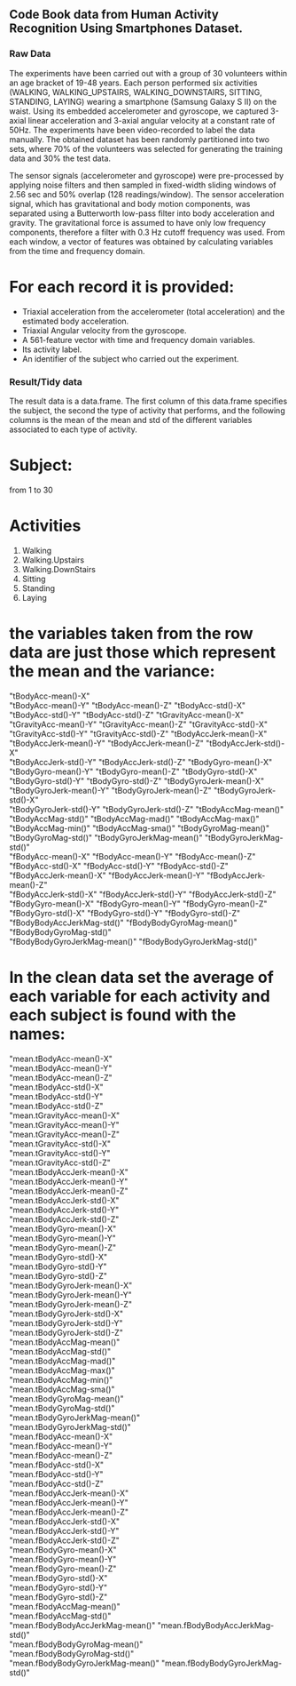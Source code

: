 ##  Code Book data from Human Activity Recognition Using Smartphones Dataset.

### Raw Data

The experiments have been carried out with a group of 30 volunteers within an age bracket of 19-48 years. Each person performed six activities (WALKING, WALKING_UPSTAIRS, WALKING_DOWNSTAIRS, SITTING, STANDING, LAYING) wearing a smartphone (Samsung Galaxy S II) on the waist. Using its embedded accelerometer and gyroscope, we captured 3-axial linear acceleration and 3-axial angular velocity at a constant rate of 50Hz. The experiments have been video-recorded to label the data manually. The obtained dataset has been randomly partitioned into two sets, where 70% of the volunteers was selected for generating the training data and 30% the test data. 

The sensor signals (accelerometer and gyroscope) were pre-processed by applying noise filters and then sampled in fixed-width sliding windows of 2.56 sec and 50% overlap (128 readings/window). The sensor acceleration signal, which has gravitational and body motion components, was separated using a Butterworth low-pass filter into body acceleration and gravity. The gravitational force is assumed to have only low frequency components, therefore a filter with 0.3 Hz cutoff frequency was used. From each window, a vector of features was obtained by calculating variables from the time and frequency domain.

For each record it is provided:
======================================

- Triaxial acceleration from the accelerometer (total acceleration) and the estimated body acceleration.
- Triaxial Angular velocity from the gyroscope. 
- A 561-feature vector with time and frequency domain variables. 
- Its activity label. 
- An identifier of the subject who carried out the experiment.

### Result/Tidy data

The result data is a data.frame. The first column of this data.frame specifies the subject, the second the type of activity that performs, and the following columns is the mean of the mean and std of the different variables associated to each type of activity.

# Subject: 
from 1 to 30

# Activities
1. Walking
2. Walking.Upstairs
3. Walking.DownStairs
4. Sitting
5. Standing
6. Laying 

# the variables taken from the row data are just those which represent the mean and the variance:
"tBodyAcc-mean()-X"          
"tBodyAcc-mean()-Y"           "tBodyAcc-mean()-Z"           "tBodyAcc-std()-X"           
 "tBodyAcc-std()-Y"            "tBodyAcc-std()-Z"            "tGravityAcc-mean()-X"       
 "tGravityAcc-mean()-Y"        "tGravityAcc-mean()-Z"        "tGravityAcc-std()-X"        
 "tGravityAcc-std()-Y"         "tGravityAcc-std()-Z"         "tBodyAccJerk-mean()-X"      
 "tBodyAccJerk-mean()-Y"       "tBodyAccJerk-mean()-Z"       "tBodyAccJerk-std()-X"       
 "tBodyAccJerk-std()-Y"        "tBodyAccJerk-std()-Z"        "tBodyGyro-mean()-X"         
 "tBodyGyro-mean()-Y"          "tBodyGyro-mean()-Z"          "tBodyGyro-std()-X"          
 "tBodyGyro-std()-Y"           "tBodyGyro-std()-Z"           "tBodyGyroJerk-mean()-X"     
 "tBodyGyroJerk-mean()-Y"      "tBodyGyroJerk-mean()-Z"      "tBodyGyroJerk-std()-X"      
 "tBodyGyroJerk-std()-Y"       "tBodyGyroJerk-std()-Z"       "tBodyAccMag-mean()"         
 "tBodyAccMag-std()"           "tBodyAccMag-mad()"           "tBodyAccMag-max()"          
  "tBodyAccMag-min()"           "tBodyAccMag-sma()"           "tBodyGyroMag-mean()"        
  "tBodyGyroMag-std()"          "tBodyGyroJerkMag-mean()"     "tBodyGyroJerkMag-std()"     
  "fBodyAcc-mean()-X"           "fBodyAcc-mean()-Y"           "fBodyAcc-mean()-Z"          
  "fBodyAcc-std()-X"            "fBodyAcc-std()-Y"            "fBodyAcc-std()-Z"           
  "fBodyAccJerk-mean()-X"       "fBodyAccJerk-mean()-Y"       "fBodyAccJerk-mean()-Z"      
  "fBodyAccJerk-std()-X"        "fBodyAccJerk-std()-Y"        "fBodyAccJerk-std()-Z"       
  "fBodyGyro-mean()-X"          "fBodyGyro-mean()-Y"          "fBodyGyro-mean()-Z"         
  "fBodyGyro-std()-X"           "fBodyGyro-std()-Y"           "fBodyGyro-std()-Z"          
  "fBodyBodyAccJerkMag-std()"   "fBodyBodyGyroMag-mean()"     "fBodyBodyGyroMag-std()"     
  "fBodyBodyGyroJerkMag-mean()" "fBodyBodyGyroJerkMag-std()" 
  
 # In the clean data set the  average of each variable for each activity and each subject is found with the names: 
 "mean.tBodyAcc-mean()-X"           
 "mean.tBodyAcc-mean()-Y"          
 "mean.tBodyAcc-mean()-Z"           
 "mean.tBodyAcc-std()-X"           
 "mean.tBodyAcc-std()-Y"           
 "mean.tBodyAcc-std()-Z"           
 "mean.tGravityAcc-mean()-X"       
 "mean.tGravityAcc-mean()-Y"       
 "mean.tGravityAcc-mean()-Z"       
 "mean.tGravityAcc-std()-X"        
 "mean.tGravityAcc-std()-Y"        
 "mean.tGravityAcc-std()-Z"        
 "mean.tBodyAccJerk-mean()-X"     
 "mean.tBodyAccJerk-mean()-Y"      
 "mean.tBodyAccJerk-mean()-Z"      
 "mean.tBodyAccJerk-std()-X"       
 "mean.tBodyAccJerk-std()-Y"       
 "mean.tBodyAccJerk-std()-Z"       
 "mean.tBodyGyro-mean()-X"          
 "mean.tBodyGyro-mean()-Y"         
 "mean.tBodyGyro-mean()-Z"         
 "mean.tBodyGyro-std()-X"          
"mean.tBodyGyro-std()-Y"          
 "mean.tBodyGyro-std()-Z"          
 "mean.tBodyGyroJerk-mean()-X"      
 "mean.tBodyGyroJerk-mean()-Y"     
 "mean.tBodyGyroJerk-mean()-Z"      
 "mean.tBodyGyroJerk-std()-X"      
 "mean.tBodyGyroJerk-std()-Y"       
 "mean.tBodyGyroJerk-std()-Z"      
 "mean.tBodyAccMag-mean()"          
 "mean.tBodyAccMag-std()"          
 "mean.tBodyAccMag-mad()"           
 "mean.tBodyAccMag-max()"          
 "mean.tBodyAccMag-min()"          
 "mean.tBodyAccMag-sma()"          
 "mean.tBodyGyroMag-mean()"         
 "mean.tBodyGyroMag-std()"         
 "mean.tBodyGyroJerkMag-mean()"    
 "mean.tBodyGyroJerkMag-std()"     
 "mean.fBodyAcc-mean()-X"           
 "mean.fBodyAcc-mean()-Y"          
 "mean.fBodyAcc-mean()-Z"           
 "mean.fBodyAcc-std()-X"           
 "mean.fBodyAcc-std()-Y"            
 "mean.fBodyAcc-std()-Z"           
 "mean.fBodyAccJerk-mean()-X"       
 "mean.fBodyAccJerk-mean()-Y"      
 "mean.fBodyAccJerk-mean()-Z"       
 "mean.fBodyAccJerk-std()-X"       
 "mean.fBodyAccJerk-std()-Y"        
 "mean.fBodyAccJerk-std()-Z"       
 "mean.fBodyGyro-mean()-X"          
 "mean.fBodyGyro-mean()-Y"         
  "mean.fBodyGyro-mean()-Z"          
  "mean.fBodyGyro-std()-X"          
 "mean.fBodyGyro-std()-Y"           
 "mean.fBodyGyro-std()-Z"          
 "mean.fBodyAccMag-mean()"          
 "mean.fBodyAccMag-std()"          
 "mean.fBodyBodyAccJerkMag-mean()" 
 "mean.fBodyBodyAccJerkMag-std()"  
 "mean.fBodyBodyGyroMag-mean()"    
 "mean.fBodyBodyGyroMag-std()"     
 "mean.fBodyBodyGyroJerkMag-mean()" 
 "mean.fBodyBodyGyroJerkMag-std()" 
